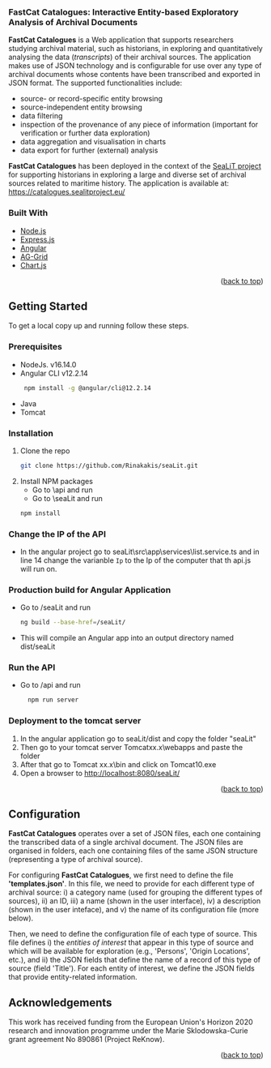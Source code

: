 <div>
  
<h3>FastCat Catalogues: Interactive Entity-based Exploratory Analysis of Archival Documents</h3>

  <p>
    <b>FastCat Catalogues</b> is a Web application that supports researchers studying archival material, such as historians, in exploring and quantitatively analysing the data (<i>transcripts</i>) of their archival sources. The application makes use of JSON technology and is configurable for use over any type of archival documents whose contents have been transcribed and exported in JSON format. 
    The supported functionalities include:
    <ul>
<li>source- or record-specific entity browsing 
<li>source-independent entity browsing 
<li>data filtering 
<li>inspection of the provenance of any piece of information (important for verification or further data exploration) 
<li>data aggregation and visualisation in charts
<li>data export for further (external) analysis
  </ul>
 </p>
 <p>
  <b>FastCat Catalogues</b> has been deployed in the context of the <a href="https://sealitproject.eu/">SeaLiT project</a> for supporting historians in exploring a large and diverse set of archival sources related to maritime history. The application is available at: <a href="https://catalogues.sealitproject.eu/">https://catalogues.sealitproject.eu/</a>
  </p>
</div>

<!--
<!-- TABLE OF CONTENTS 
<details>
  <summary>Table of Contents</summary>
  <ol>
    <li>
      <ul>
        <li><a href="#built-with">Built With</a></li>
      </ul>
    </li>
    <li>
      <a href="#getting-started">Getting Started</a>
      <ul>
        <li><a href="#prerequisites">Prerequisites</a></li>
        <li><a href="#installation">Installation</a></li>
        <li><a href="#change-the-ip-of-the-api">Change the Ip of the API</a></li>
        <li><a href="#production-build-for-angular-application">Production build for Angular Application</a></li>
        <li><a href="#run-the-api">Run the API</a></li>
        <li><a href="#deployment-to-the-tomcat-server">Deployment to the tomcat server</a></li>
      </ul>
    </li>
    <li><a href="#ack">Acknowledgements</a></li>
  </ol>
</details>
-->



### Built With

* [Node.js](https://nodejs.org/en/)
* [Express.js](https://expressjs.com/)
* [Angular](https://angular.io/)
* [AG-Grid](https://www.ag-grid.com/)
* [Chart.js](https://www.chartjs.org/)

<p align="right">(<a href="#top">back to top</a>)</p>


<!-- GETTING STARTED -->
## Getting Started

To get a local copy up and running follow these steps.

### Prerequisites

* NodeJs. v16.14.0
* Angular CLI v12.2.14 
  ```sh
   npm install -g @angular/cli@12.2.14
  ```
* Java
* Tomcat

### Installation

1. Clone the repo
   ```sh
   git clone https://github.com/Rinakakis/seaLit.git
   ```
2. Install NPM packages 
     * Go to \api and run
     * Go to \seaLit and run
   ```sh
   npm install
   ```

### Change the IP of the API

- In the angular project go to seaLit\src\app\services\list.service.ts and in line 14 change   the varianble `Ip` to the Ip of the computer that th api.js will run on.

### Production build for Angular Application

- Go to /seaLit and run 
  ```sh
  ng build --base-href=/seaLit/
  ```
- This will compile an Angular app into an output directory named dist/seaLit

### Run the API

- Go to /api and run
  ```sh
    npm run server
    ```

### Deployment to the tomcat server

1. In the angular application go to seaLit/dist and copy the folder "seaLit"
2. Then go to your tomcat server Tomcatxx.x\webapps and paste the folder
3. After that go to Tomcat xx.x\bin and click on Tomcat10.exe
4. Open a browser to <http://localhost:8080/seaLit/>

<p align="right">(<a href="#top">back to top</a>)</p>


<!-- Configuration -->
## Configuration
<p>
<b>FastCat Catalogues</b> operates over a set of JSON files, each one containing the transcribed data of a single archival document. 
The JSON files are organised in folders, each one containing files of the same JSON structure (representing a type of archival source).  
</p>

<p>
For configuring <b>FastCat Catalogues</b>, we first need to define the file <b>'templates.json'</b>. In this file, we need to provide for each different type of archival source: i) a category name (used for grouping the different types of sources), ii) an ID, iii) a name (shown in the user interface), iv) a description (shown in the user inteface), and v) the name of its configuration file (more below).
</p>
<p>
Then, we need to define the configuration file of each type of source. This file defines i) the <i>entities of interest</i> that appear in this type of source and which will be available for exploration (e.g., 'Persons', 'Origin Locations', etc.), and ii) the JSON fields that define the name of a record of this type of source (field 'Title'). For each entity of interest, we define the JSON fields that provide entity-related information.
</p>


<!-- Acknowledgements -->
## Acknowledgements

This work has received funding from the European Union's Horizon 2020 research and innovation programme under the Marie Sklodowska-Curie grant agreement No 890861 (Project ReKnow). 

<p align="right">(<a href="#top">back to top</a>)</p>
